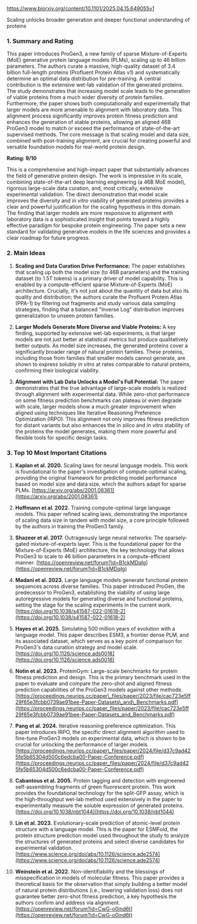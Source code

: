 https://www.biorxiv.org/content/10.1101/2025.04.15.649055v1

Scaling unlocks broader generation and deeper functional understanding of proteins

### 1. Summary and Rating

This paper introduces ProGen3, a new family of sparse Mixture-of-Experts (MoE) generative protein language models (PLMs), scaling up to 46 billion parameters. The authors curate a massive, high-quality dataset of 3.4 billion full-length proteins (Profluent Protein Atlas v1) and systematically determine an optimal data distribution for pre-training. A central contribution is the extensive wet-lab validation of the generated proteins. The study demonstrates that increasing model scale leads to the generation of viable proteins from a much wider diversity of protein families. Furthermore, the paper shows both computationally and experimentally that larger models are more amenable to alignment with laboratory data. This alignment process significantly improves protein fitness prediction and enhances the generation of stable proteins, allowing an aligned 46B ProGen3 model to match or exceed the performance of state-of-the-art supervised methods. The core message is that scaling model and data size, combined with post-training alignment, are crucial for creating powerful and versatile foundation models for real-world protein design.

**Rating: 9/10**

This is a comprehensive and high-impact paper that substantially advances the field of generative protein design. The work is impressive in its scale, combining state-of-the-art deep learning engineering (a 46B MoE model), rigorous large-scale data curation, and, most critically, extensive experimental validation. The direct demonstration that model scale improves the diversity and *in vitro* viability of generated proteins provides a clear and powerful justification for the scaling hypothesis in this domain. The finding that larger models are more responsive to alignment with laboratory data is a sophisticated insight that points toward a highly effective paradigm for bespoke protein engineering. The paper sets a new standard for validating generative models in the life sciences and provides a clear roadmap for future progress.

### 2. Main Ideas

1.  **Scaling and Data Curation Drive Performance:** The paper establishes that scaling up both the model size (to 46B parameters) and the training dataset (to 1.5T tokens) is a primary driver of model capability. This is enabled by a compute-efficient sparse Mixture-of-Experts (MoE) architecture. Crucially, it's not just about the quantity of data but also its quality and distribution; the authors curate the Profluent Protein Atlas (PPA-1) by filtering out fragments and study various data sampling strategies, finding that a balanced "Inverse Log" distribution improves generalization to unseen protein families.

2.  **Larger Models Generate More Diverse and Viable Proteins:** A key finding, supported by extensive wet-lab experiments, is that larger models are not just better at statistical metrics but produce qualitatively better outputs. As model size increases, the generated proteins cover a significantly broader range of natural protein families. These proteins, including those from families that smaller models cannot generate, are shown to express solubly *in vitro* at rates comparable to natural proteins, confirming their biological viability.

3.  **Alignment with Lab Data Unlocks a Model's Full Potential:** The paper demonstrates that the true advantage of large-scale models is realized through alignment with experimental data. While zero-shot performance on some fitness prediction benchmarks can plateau or even degrade with scale, larger models show a much greater improvement when aligned using techniques like Iterative Reasoning Preference Optimization (IRPO). This alignment not only improves fitness prediction for distant variants but also enhances the *in silico* and *in vitro* stability of the proteins the model generates, making them more powerful and flexible tools for specific design tasks.

### 3. Top 10 Most Important Citations

1.  **Kaplan et al. 2020.** Scaling laws for neural language models. This work is foundational to the paper's investigation of compute-optimal scaling, providing the original framework for predicting model performance based on model size and data size, which the authors adapt for sparse PLMs. [https://arxiv.org/abs/2001.08361](https://arxiv.org/abs/2001.08361)

2.  **Hoffmann et al. 2022.** Training compute-optimal large language models. This paper refined scaling laws, demonstrating the importance of scaling data size in tandem with model size, a core principle followed by the authors in training the ProGen3 family.

3.  **Shazeer et al. 2017.** Outrageously large neural networks: The sparsely-gated mixture-of-experts layer. This is the foundational paper for the Mixture-of-Experts (MoE) architecture, the key technology that allows ProGen3 to scale to 46 billion parameters in a compute-efficient manner. [https://openreview.net/forum?id=B1ckMDqlg](https://openreview.net/forum?id=B1ckMDqlg)

4.  **Madani et al. 2023.** Large language models generate functional protein sequences across diverse families. This paper introduced ProGen, the predecessor to ProGen3, establishing the viability of using large autoregressive models for generating diverse and functional proteins, setting the stage for the scaling experiments in the current work. [https://doi.org/10.1038/s41587-022-01618-2](https://doi.org/10.1038/s41587-022-01618-2)

5.  **Hayes et al. 2025.** Simulating 500 million years of evolution with a language model. This paper describes ESM3, a frontier dense PLM, and its associated dataset, which serves as a key point of comparison for ProGen3's data curation strategy and model scale. [https://doi.org/10.1126/science.ads0018](https://doi.org/10.1126/science.ads0018)

6.  **Notin et al. 2023.** ProteinGym: Large-scale benchmarks for protein fitness prediction and design. This is the primary benchmark used in the paper to evaluate and compare the zero-shot and aligned fitness prediction capabilities of the ProGen3 models against other methods. [https://proceedings.neurips.cc/paper\_files/paper/2023/file/cac723e5ff29f65e3fcbb0739ae91bee-Paper-Datasets\_and\_Benchmarks.pdf](https://proceedings.neurips.cc/paper_files/paper/2023/file/cac723e5ff29f65e3fcbb0739ae91bee-Paper-Datasets_and_Benchmarks.pdf)

7.  **Pang et al. 2024.** Iterative reasoning preference optimization. This paper introduces IRPO, the specific direct alignment algorithm used to fine-tune ProGen3 models on experimental data, which is shown to be crucial for unlocking the performance of larger models. [https://proceedings.neurips.cc/paper\_files/paper/2024/file/d37c9ad425fe5b65304d500c6edcba00-Paper-Conference.pdf](https://proceedings.neurips.cc/paper_files/paper/2024/file/d37c9ad425fe5b65304d500c6edcba00-Paper-Conference.pdf)

8.  **Cabantous et al. 2005.** Protein tagging and detection with engineered self-assembling fragments of green fluorescent protein. This work provides the foundational technology for the split-GFP assay, which is the high-throughput wet-lab method used extensively in the paper to experimentally measure the soluble expression of generated proteins. [https://doi.org/10.1038/nbt1044](https://doi.org/10.1038/nbt1044)

9.  **Lin et al. 2023.** Evolutionary-scale prediction of atomic-level protein structure with a language model. This is the paper for ESMFold, the protein structure prediction model used throughout the study to analyze the structures of generated proteins and select diverse candidates for experimental validation. [https://www.science.org/doi/abs/10.1126/science.ade2574](https://www.science.org/doi/abs/10.1126/science.ade2574)

10. **Weinstein et al. 2022.** Non-identifiability and the blessings of misspecification in models of molecular fitness. This paper provides a theoretical basis for the observation that simply building a better model of natural protein distributions (i.e., lowering validation loss) does not guarantee better zero-shot fitness prediction, a key hypothesis the authors confirm and address via alignment. [https://openreview.net/forum?id=CwG-o0ind6t](https://openreview.net/forum?id=CwG-o0ind6t)
